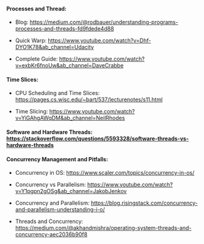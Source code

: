 #### Processes and Thread:
* Blog: https://medium.com/@rodbauer/understanding-programs-processes-and-threads-fd9fdede4d88

* Quick Warp: https://www.youtube.com/watch?v=Dhf-DYO1K78&ab_channel=Udacity

* Complete Guide: https://www.youtube.com/watch?v=exbKr6fnoUw&ab_channel=DaveCrabbe

#### Time Slices:
* CPU Scheduling and Time Slices: https://pages.cs.wisc.edu/~bart/537/lecturenotes/s11.html

* Time Slicing: https://www.youtube.com/watch?v=YiGAhgAWqDM&ab_channel=NeilRhodes

#### Software and Hardware Threads: https://stackoverflow.com/questions/5593328/software-threads-vs-hardware-threads

#### **Concurrency Management and Pitfalls**:

* Concurrency in OS: https://www.scaler.com/topics/concurrency-in-os/
  
* Concurrency vs Parallelism: https://www.youtube.com/watch?v=Y1pgpn2gOSg&ab_channel=JakobJenkov

* Concurrency and Parallelism: https://blog.risingstack.com/concurrency-and-parallelism-understanding-i-o/

* Threads and Concurrency: https://medium.com/@akhandmishra/operating-system-threads-and-concurrency-aec2036b90f8